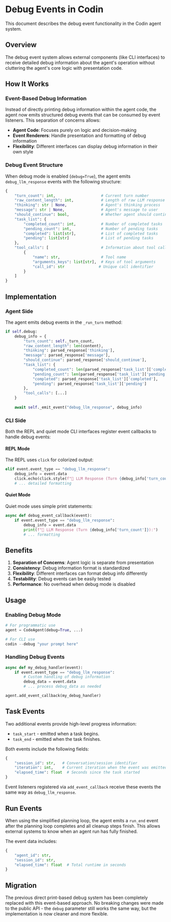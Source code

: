 # Debug Events in Codin

This document describes the debug event functionality in the Codin agent system.

## Overview

The debug event system allows external components (like CLI interfaces) to receive detailed debug information about the agent's operation without cluttering the agent's core logic with presentation code.

## How It Works

### Event-Based Debug Information

Instead of directly printing debug information within the agent code, the agent now emits structured debug events that can be consumed by event listeners. This separation of concerns allows:

- **Agent Code**: Focuses purely on logic and decision-making
- **Event Renderers**: Handle presentation and formatting of debug information
- **Flexibility**: Different interfaces can display debug information in their own style

### Debug Event Structure

When debug mode is enabled (`debug=True`), the agent emits `debug_llm_response` events with the following structure:

```python
{
    "turn_count": int,                    # Current turn number
    "raw_content_length": int,            # Length of raw LLM response
    "thinking": str | None,               # Agent's thinking process
    "message": str | None,                # Agent's message to user
    "should_continue": bool,              # Whether agent should continue
    "task_list": {
        "completed_count": int,           # Number of completed tasks
        "pending_count": int,             # Number of pending tasks
        "completed": list[str],           # List of completed tasks
        "pending": list[str]              # List of pending tasks
    },
    "tool_calls": [                       # Information about tool calls
        {
            "name": str,                  # Tool name
            "arguments_keys": list[str],  # Keys of tool arguments
            "call_id": str               # Unique call identifier
        }
    ]
}
```

## Implementation

### Agent Side

The agent emits debug events in the `_run_turn` method:

```python
if self.debug:
    debug_info = {
        "turn_count": self._turn_count,
        "raw_content_length": len(content),
        "thinking": parsed_response['thinking'],
        "message": parsed_response['message'],
        "should_continue": parsed_response['should_continue'],
        "task_list": {
            "completed_count": len(parsed_response['task_list']['completed']),
            "pending_count": len(parsed_response['task_list']['pending']),
            "completed": parsed_response['task_list']['completed'],
            "pending": parsed_response['task_list']['pending']
        },
        "tool_calls": [...]
    }
    
    await self._emit_event("debug_llm_response", debug_info)
```

### CLI Side

Both the REPL and quiet mode CLI interfaces register event callbacks to handle debug events:

#### REPL Mode

The REPL uses `click` for colorized output:

```python
elif event.event_type == "debug_llm_response":
    debug_info = event.data
    click.echo(click.style(f"🤖 LLM Response (Turn {debug_info['turn_count']}):", bold=True, fg="cyan"))
    # ... detailed formatting
```

#### Quiet Mode

Quiet mode uses simple print statements:

```python
async def debug_event_callback(event):
    if event.event_type == "debug_llm_response":
        debug_info = event.data
        print(f"🤖 LLM Response (Turn {debug_info['turn_count']}):")
        # ... formatting
```

## Benefits

1. **Separation of Concerns**: Agent logic is separate from presentation
2. **Consistency**: Debug information format is standardized
3. **Flexibility**: Different interfaces can format debug info differently
4. **Testability**: Debug events can be easily tested
5. **Performance**: No overhead when debug mode is disabled

## Usage

### Enabling Debug Mode

```python
# For programmatic use
agent = CodeAgent(debug=True, ...)

# For CLI use
codin --debug "your prompt here"
```

### Handling Debug Events

```python
async def my_debug_handler(event):
    if event.event_type == "debug_llm_response":
        # Custom handling of debug information
        debug_data = event.data
        # ... process debug_data as needed

agent.add_event_callback(my_debug_handler)
```

## Task Events

Two additional events provide high-level progress information:

- `task_start` - emitted when a task begins.
- `task_end` - emitted when the task finishes.

Both events include the following fields:

```python
{
    "session_id": str,   # Conversation/session identifier
    "iteration": int,    # Current iteration when the event was emitted
    "elapsed_time": float  # Seconds since the task started
}
```

Event listeners registered via `add_event_callback` receive these events the same
way as `debug_llm_response`.

## Run Events

When using the simplified planning loop, the agent emits a `run_end` event after
the planning loop completes and all cleanup steps finish. This allows external
systems to know when an agent run has fully finished.

The event data includes:

```python
{
    "agent_id": str,
    "session_id": str,
    "elapsed_time": float  # Total runtime in seconds
}
```

## Migration

The previous direct print-based debug system has been completely replaced with this event-based approach. No breaking changes were made to the public API - the `debug` parameter still works the same way, but the implementation is now cleaner and more flexible. 
